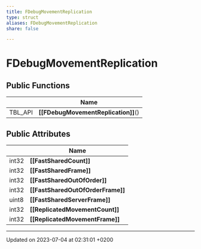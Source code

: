 ```yaml
---
title: FDebugMovementReplication
type: struct
aliases: FDebugMovementReplication
share: false

---
```


# FDebugMovementReplication





## Public Functions

|                | Name           |
| -------------- | -------------- |
| TBL_API | **[[FDebugMovementReplication]]**() |

## Public Attributes

|                | Name           |
| -------------- | -------------- |
| int32 | **[[FastSharedCount]]**  |
| int32 | **[[FastSharedFrame]]**  |
| int32 | **[[FastSharedOutOfOrder]]**  |
| int32 | **[[FastSharedOutOfOrderFrame]]**  |
| uint8 | **[[FastSharedServerFrame]]**  |
| int32 | **[[ReplicatedMovementCount]]**  |
| int32 | **[[ReplicatedMovementFrame]]**  |

-------------------------------

Updated on 2023-07-04 at 02:31:01 +0200